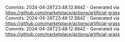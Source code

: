 Commits: 2024-04-28T23:48:12.884Z - Generated via https://github.com/marketplace/actions/artificial-grass
<br>
Commits: 2024-04-28T23:48:12.884Z - Generated via https://github.com/marketplace/actions/artificial-grass
<br>
Commits: 2024-04-28T23:48:12.884Z - Generated via https://github.com/marketplace/actions/artificial-grass
<br>
